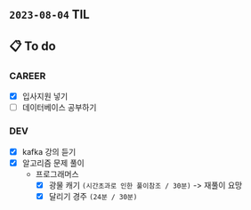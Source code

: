 ## `2023-08-04` TIL

## 📋 To do

### CAREER

- [x] 입사지원 넣기
- [ ] 데이터베이스 공부하기

### DEV
- [x] kafka 강의 듣기
- [x] 알고리즘 문제 풀이
  - 프로그래머스
      + [x] 광물 캐기 `(시간초과로 인한 풀이참조 / 30분)` -> 재풀이 요망
      + [x] 달리기 경주 `(24분 / 30분)`